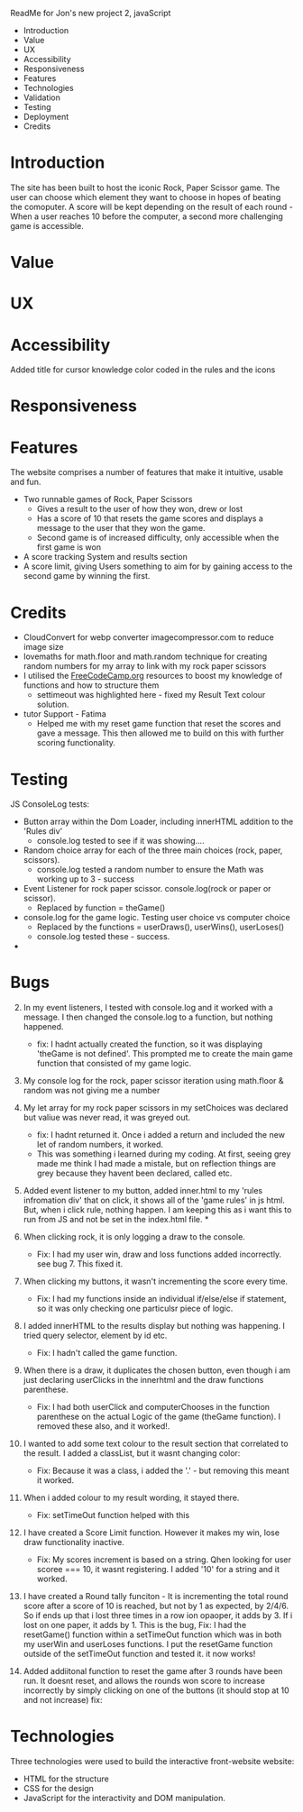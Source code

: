 ReadMe for Jon's new project 2, javaScript

* Introduction
* Value
* UX
* Accessibility
* Responsiveness
* Features
* Technologies
* Validation
* Testing
* Deployment
* Credits



# Introduction
The site has been built to host the iconic Rock, Paper Scissor game.
The user can choose which element they want to choose in hopes of beating the comoputer. 
A score will be kept depending on the result of each round - When a user reaches 10 before the computer, a second more challenging game is accessible.

# Value

# UX

# Accessibility
Added title for cursor knowledge
color coded in the rules and the icons

# Responsiveness

# Features
The website comprises a number of features that make it intuitive, usable and fun.
- Two runnable games of Rock, Paper Scissors
    - Gives a result to the user of how they won, drew or lost
    - Has a score of 10 that resets the game scores and displays a message to the user that they won the game. 
    - Second game is of increased difficulty, only accessible when the first game is won
- A score tracking System and results section
- A score limit, giving Users something to aim for by gaining access to the second game by winning the first. 

# Credits
* CloudConvert for webp converter imagecompressor.com to reduce image size
* lovemaths for math.floor and math.random technique for creating random numbers for my array to link with my rock paper scissors
* I utilised the [FreeCodeCamp.org](https://www.youtube.com/channel/UC8butISFwT-Wl7EV0hUK0BQ) resources to boost my knowledge of functions and how to structure them
    * settimeout was highlighted here - fixed my Result Text colour solution.
* tutor Support - Fatima
    * Helped me with my reset game function that reset the scores and gave a message. This then allowed me to build on this with further scoring functionality. 

# Testing
JS ConsoleLog tests:
* Button array within the Dom Loader, including innerHTML addition to the 'Rules div'
    * console.log tested to see if it was showing....
* Random choice array for each of the three main choices (rock, paper, scissors).
    * console.log tested a random number to ensure the Math was working up to 3 - success
* Event Listener for rock paper scissor. console.log(rock or paper or scissor). 
    * Replaced by function = theGame()
* console.log for the game logic. Testing user choice vs computer choice
    * Replaced by the functions = userDraws(), userWins(), userLoses()
    * console.log tested these - success.
* 

# Bugs

2. In my event listeners, I tested with console.log and it worked with a message. I then changed the console.log to a function, but nothing happened.
    * fix: I hadnt actually created the function, so it was displaying 'theGame is not defined'. This prompted me to create the main game function that consisted of my game logic. 

3. My console log for the rock, paper scissor iteration using math.floor & random was not giving me a number

4. My let array for my rock paper scissors in my setChoices was declared but valiue was never read, it was greyed out.
    * fix: I hadnt returned it. Once i added a return and included the new let of random numbers, it worked.
    * This was something i learned during my coding. At first, seeing grey made me think I had made a mistale, but on reflection things are grey because they havent been declared, called etc.

5. Added event listener to my button, added inner.html to my 'rules infromation div' that on click, it shows all of the 'game rules'  in js html. But, when i click rule, nothing happen. I am keeping this as i want this to run from JS and not be set in the index.html file.
    * 

6. When clicking rock, it is only logging a draw to the console.
    * Fix: I had my user win, draw and loss functions added incorrectly. see bug 7. This fixed it. 

7. When clicking my buttons, it wasn't incrementing the score every time.
    * Fix: I had my functions inside an individual if/else/else if statement, so it was only checking one particulsr piece of logic.

8. I added innerHTML to the results display but nothing was happening. I tried query selector, element by id etc.
    * Fix: I hadn't called the game function. 

9. When there is a draw, it duplicates the chosen button, even though i am just declaring userClicks in the innerhtml and the draw functions parenthese.
    * Fix: I had both userClick and computerChooses in the function parenthese on the actual Logic of the game (theGame function). I removed these also, and it worked!.

10. I wanted to add some text colour to the result section that correlated to the result. I added a classList, but it wasnt changing color:
    * Fix: Because it was a class, i added the '.' - but removing this meant it worked.

11. When i added colour to my result wording, it stayed there.
    * Fix: setTimeOut function helped with this
    
12. I have created a Score Limit function. However it makes my win, lose draw functionality inactive.
    * Fix: My scores increment is based on a string. Qhen looking for user scoree === 10, it wasnt registering. I added '10' for a string and it worked.

13. I have created a Round tally funciton - It is incrementing the total round score after a score of 10 is reached, but not by 1 as expected, by 2/4/6. So if ends up that i lost three times in a row ion opaoper, it adds by 3. If i lost on one paper, it adds by 1. This is the bug, 
    Fix: I had the resetGame() function within a setTimeOut function which was in both my userWin and userLoses functions. I put the resetGame function outside of the setTimeOut function and tested it. it now works!

14. Added addiitonal function to reset the game after 3 rounds have been run. It doesnt reset, and allows the rounds won score to increase incorrectly by simply clicking on one of the buttons (it should stop at 10 and not increase)
    fix: 

# Technologies
Three technologies were used to build the interactive front-website website:
* HTML for the structure
* CSS for the design
* JavaScript for the interactivity and DOM manipulation.